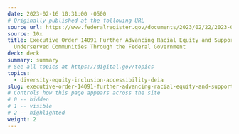 ```yaml
---
date: 2023-02-16 10:31:00 -0500
# Originally published at the following URL
source_url: https://www.federalregister.gov/documents/2023/02/22/2023-03779/further-advancing-racial-equity-and-support-for-underserved-communities-through-the-federal
source: 10x
title: Executive Order 14091 Further Advancing Racial Equity and Support for
  Underserved Communities Through the Federal Government
deck: deck
summary: summary
# See all topics at https://digital.gov/topics
topics:
  - diversity-equity-inclusion-accessibility-deia
slug: executive-order-14091-further-advancing-racial-equity-and-support-for-underserved-communities-through-the-federal-government
# Controls how this page appears across the site
# 0 -- hidden
# 1 -- visible
# 2 -- highlighted
weight: 2
---
```

